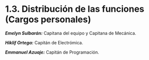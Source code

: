 # 1.3. Distribución de las funciones (Cargos personales)
***Emelyn Sulbarán:*** Capitana del equipo y Capitana de Mecánica.  

***Hiklif Ortega:*** Capitán de Electrómica. 

***Emmanuel Azuaje:*** Capitán de Programación.
